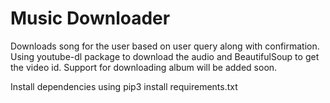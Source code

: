 # Music Downloader
Downloads song for the user based on user query along with confirmation. 
Using youtube-dl package to download the audio and BeautifulSoup to get the video id.
Support for downloading album will be added soon.

Install dependencies using pip3 install requirements.txt
